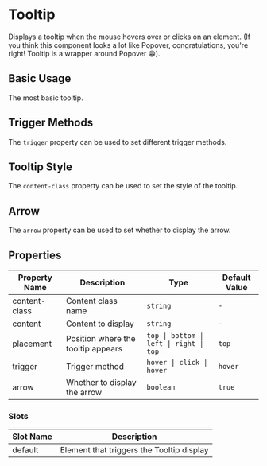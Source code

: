 # Tooltip

Displays a tooltip when the mouse hovers over or clicks on an element. (If you think this component looks a lot like Popover, congratulations, you're right! Tooltip is a wrapper around Popover 😁).

## Basic Usage

The most basic tooltip.

<demo vue="../demo/tooltip/basic.vue" github="https://github.com/Onion-L/onionl-ui/tree/feat/popper/packages/components/tooltip" />

## Trigger Methods

The `trigger` property can be used to set different trigger methods.

<demo vue="../demo/tooltip/trigger.vue" github="https://github.com/Onion-L/onionl-ui/tree/feat/popper/packages/components/tooltip" />

## Tooltip Style

The `content-class` property can be used to set the style of the tooltip.

<demo vue="../demo/tooltip/content.vue" github="https://github.com/Onion-L/onionl-ui/tree/feat/popper/packages/components/tooltip" />

## Arrow

The `arrow` property can be used to set whether to display the arrow.

<demo vue="../demo/tooltip/arrow.vue" github="https://github.com/Onion-L/onionl-ui/tree/feat/popper/packages/components/tooltip" />

## Properties

| Property Name | Description | Type | Default Value |
| --- | --- | --- | --- |
| content-class | Content class name | `string` | `-` |
| content | Content to display | `string` | `-` |
| placement | Position where the tooltip appears | `top \| bottom \| left \| right \| top` | `top` |
| trigger | Trigger method | `hover \| click \| hover` | `hover` |
| arrow | Whether to display the arrow | `boolean` | `true` |

### Slots

| Slot Name | Description |
| --- | --- |
| default | Element that triggers the Tooltip display |
